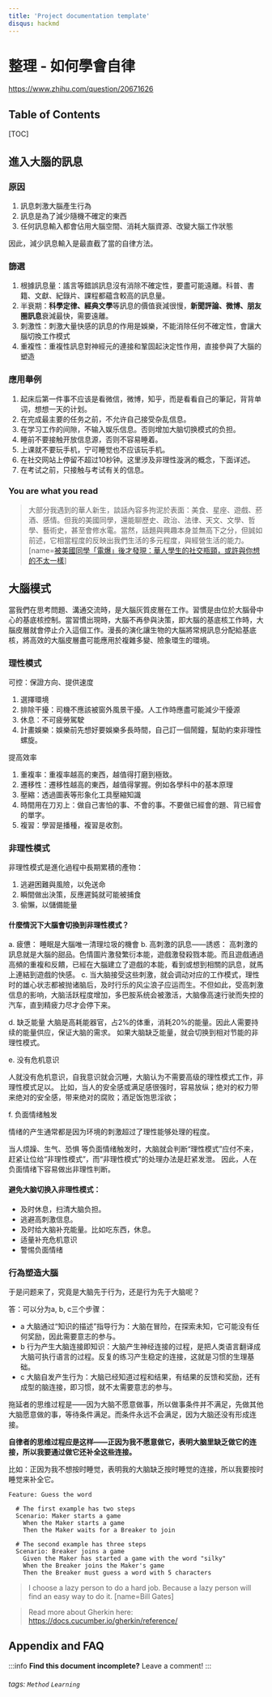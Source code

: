 ```yaml
---
title: 'Project documentation template'
disqus: hackmd
---
```


整理 - 如何學會自律
===
https://www.zhihu.com/question/20671626
<!-- ![downloads](https://img.shields.io/github/downloads/atom/atom/total.svg)
![build](https://img.shields.io/appveyor/ci/:user/:repo.svg)
![chat](https://img.shields.io/discord/:serverId.svg) -->

## Table of Contents

[TOC]

## 進入大腦的訊息
### 原因
1. 訊息刺激大腦產生行為
2. 訊息是為了減少隨機不確定的東西
3. 任何訊息輸入都會佔用大腦空間、消耗大腦資源、改變大腦工作狀態

因此，減少訊息輸入是最直截了當的自律方法。

### 篩選
1. 根據訊息量：謠言等錯誤訊息沒有消除不確定性，要盡可能遠離。科普、書籍、文獻、紀錄片、課程都蘊含較高的訊息量。
2. 半衰期：<strong>科學定律、經典文學</strong>等訊息的價值衰減很慢，<strong>新聞評論、微博、朋友圈訊息</strong>衰減最快，需要遠離。
3. 刺激性：刺激大量快感的訊息的作用是娛樂，不能消除任何不確定性，會讓大腦切換工作模式
4. 重複性：重複性訊息對神經元的連接和鞏固起決定性作用，直接參與了大腦的塑造
### 應用舉例
<ol><li>起床后第一件事不应该是看微信，微博，知乎，而是看看自己的筆記，背背单词，想想一天的计划。</li><li>在完成最主要的任务之前，不允许自己接受杂乱信息。</li><li>在学习工作的间隙，不输入娱乐信息。否则增加大脑切换模式的负担。</li><li>睡前不要接触开放信息源，否则不容易睡着。</li><li>上课就不要玩手机，宁可睡觉也不应该玩手机。</li><li>在社交网站上停留不超过10秒钟。这里涉及非理性漩涡的概念，下面详述。</li><li>在考试之前，只接触与考试有关的信息。</li></ol>

### You are what you read
> 大部分我遇到的華人新生，談話內容多拘泥於表面：美食、星座、遊戲、菸酒、感情。但我的美國同學，還能聊歷史、政治、法律、天文、文學、哲學、藝術史，甚至會修水電。當然，話題與興趣本身並無高下之分，但誠如前述，它相當程度的反映出我們生活的多元程度，與經營生活的能力。[name=<a href="https://crossing.cw.com.tw/blogTopic.action?id=779&nid=11561">被美國同學「電爆」後才發現：華人學生的社交瓶頸，或許與你想的不太一樣</a>]


## 大腦模式
當我們在思考問題、溝通交流時，是大腦灰質皮層在工作。習慣是由位於大腦骨中心的基底核控制。當習慣出現時，大腦不再參與決策，即大腦的基底核工作時，大腦皮層就會停止介入這個工作。漫長的演化讓生物的大腦將常規訊息分配給基底核，將高效的大腦皮層盡可能應用於複雜多變、險象環生的環境。

### 理性模式
可控：保證方向、提供速度
1. 選擇環境
2. 排除干擾：司機不應該被窗外風景干擾。人工作時應盡可能減少干擾源
3. 休息：不可疲勞駕駛
4. 計畫娛樂：娛樂前先想好要娛樂多長時間，自己訂一個鬧鐘，幫助約束非理性螺旋。

提高效率
1. 重複率：重複率越高的東西，越值得打磨到極致。
2. 遷移性：遷移性越高的東西，越值得掌握。例如各學科中的基本原理 
3. 壓縮：透過圖表等形象化工具壓縮知識
4. 時間用在刀刃上：做自己害怕的事、不會的事。不要做已經會的題、背已經會的單字。
5. 複習：學習是播種，複習是收割。

### 非理性模式
非理性模式是進化過程中長期累積的產物：
1. 逃避困難與風險，以免送命
2. 瞬間做出決策，反應遲鈍就可能被捕食
3. 偷懶，以儲備能量

#### 什麼情況下大腦會切換到非理性模式？
a. 疲憊：
	睡眠是大腦唯一清理垃圾的機會
b. 高刺激的訊息——誘惑：
	高刺激的訊息就是大腦的甜品。色情圖片激發繁衍本能，遊戲激發殺戮本能。而且遊戲通過高頻的重複和反饋，已經在大腦建立了遊戲的本能，看到或想到相關的訊息，就馬上連結到遊戲的快感。
c. 当大脑接受这些刺激，就会调动对应的工作模式，理性时的雄心状志都被抛诸脑后，及时行乐的风尘浪子应运而生。不但如此，受高刺激信息的影响，大脑活跃程度增加，多巴胺系统会被激活，大脑像高速行驶而失控的汽车，直到精疲力尽才会停下来。

d. 缺乏能量
大脑是高耗能器官，占2%的体重，消耗20%的能量。因此人需要持续的能量供应，保证大脑的需求。 如果大脑缺乏能量，就会切换到相对节能的非理性模式。

e. 没有危机意识
<p>人就没有危机意识，自我意识就会沉睡，大脑认为不需要高级的理性模式工作，非理性模式足以。 比如，当人的安全感或满足感很强时，容易放纵；绝对的权力带来绝对的安全感，带来绝对的腐败；酒足饭饱思淫欲；</p>

f. 负面情绪触发</p><p>情绪的产生通常都是因为环境的刺激超过了理性能够处理的程度。</p><p>当人烦躁、生气、恐惧 等负面情绪触发时，大脑就会判断“理性模式”应付不来，赶紧让位给“非理性模式”，而“非理性模式”的处理办法是赶紧发泄。 因此，人在负面情绪下容易做出非理性判断。</p>

#### 避免大脑切换入非理性模式：
<ul><li>及时休息，扫清大脑负担。</li><li>逃避高刺激信息。</li><li>及时给大脑补充能量。比如吃东西，休息。</li><li>适量补充危机意识</li><li>警惕负面情绪</li></ul>

### 行為塑造大腦
于是问题来了，究竟是大脑先于行为，还是行为先于大脑呢？

答：可以分为a, b, c三个步骤：
<ul><li>a 大脑通过“知识的描述”指导行为：大脑在冒险，在探索未知，它可能没有任何奖励，因此需要意志的参与。</li>
  <li>b 行为产生大脑连接即知识：大脑产生神经连接的过程，是把人类语言翻译成大脑可执行语言的过程。反复的练习产生稳定的连接，这就是习惯的生理基础。</li>
  <li>c 大脑自发产生行为：大脑已经知道过程和结果，有结果的反馈和奖励，还有成型的脑连接，即习惯，就不太需要意志的参与。</li>
</ul>


<p>拖延者的思维过程是——因为大脑不愿意做事，所以做事条件并不满足，先做其他大脑愿意做的事，等待条件满足。而条件永远不会满足，因为大脑还没有形成连接。</p><p><strong>自律者的思维过程应是这样——正因为我不愿意做它，表明大脑里缺乏做它的连接，所以我要通过做它还补全这些连接。</strong></p><p>比如：正因为我不想按时睡觉，表明我的大脑缺乏按时睡觉的连接，所以我要按时睡觉来补全它。


```gherkin=
Feature: Guess the word

  # The first example has two steps
  Scenario: Maker starts a game
    When the Maker starts a game
    Then the Maker waits for a Breaker to join

  # The second example has three steps
  Scenario: Breaker joins a game
    Given the Maker has started a game with the word "silky"
    When the Breaker joins the Maker's game
    Then the Breaker must guess a word with 5 characters
```
> I choose a lazy person to do a hard job. Because a lazy person will find an easy way to do it. [name=Bill Gates]




> Read more about Gherkin here: https://docs.cucumber.io/gherkin/reference/



## Appendix and FAQ

:::info
**Find this document incomplete?** Leave a comment!
:::

###### tags: `Method` `Learning` 
